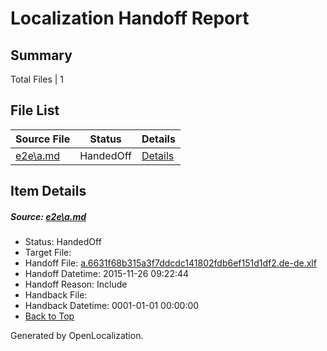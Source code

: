 # <a name='report-top'></a> Localization Handoff Report

## Summary
 Total Files | 1

## File List
 Source File | Status | Details 
 ----------- | ------ | ------- 
 [e2e\a.md](https://github.com/OpenLocalizationTest/oltest/blob/0c2eee6fa2106beba8d86f5f9fbf7120566c1c84/e2e/a.md) | HandedOff | [Details](#921e151fb81417e4bfc364f6086b5333c09afd121)

## Item Details
##### <a name='921e151fb81417e4bfc364f6086b5333c09afd121'></a> Source: [e2e\a.md](https://github.com/OpenLocalizationTest/oltest/blob/0c2eee6fa2106beba8d86f5f9fbf7120566c1c84/e2e/a.md)
* Status: HandedOff
* Target File: 
* Handoff File: [a.6631f68b315a3f7ddcdc141802fdb6ef151d1df2.de-de.xlf](https://github.com/OpenLocalizationTestOrg/olhandoff/blob/692f827da12e08f697bfedadb9653af2fb7dcecc/ol-handoff/OpenLocalizationTestOrg/oltest.de-de/yanz/a.6631f68b315a3f7ddcdc141802fdb6ef151d1df2.de-de.xlf)
* Handoff Datetime: 2015-11-26 09:22:44
* Handoff Reason: Include
* Handback File: 
* Handback Datetime: 0001-01-01 00:00:00
* [Back to Top](#report-top)


Generated by OpenLocalization.
